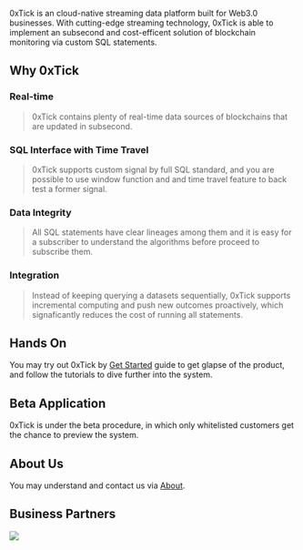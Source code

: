 0xTick is an cloud-native streaming data platform built for Web3.0 businesses. With cutting-edge streaming technology, 0xTick is able to implement an subsecond and cost-efficent solution of blockchain monitoring via custom SQL statements. 

## Why 0xTick
### Real-time
> 0xTick contains plenty of real-time data sources of blockchains that are updated in subsecond.

### SQL Interface with Time Travel
> 0xTick supports custom signal by full SQL standard, and you are possible to use window function and and time travel feature to back test a former signal.

### Data Integrity
> All SQL statements have clear lineages among them and it is easy for a subscriber to understand the algorithms before proceed to subscribe them.

### Integration
> Instead of keeping querying a datasets sequentially, 0xTick supports incremental computing and push new outcomes proactively, which signaficantly reduces the cost of running all statements.

## Hands On
You may try out 0xTick by [Get Started](getstarted/quickstart.md) guide to get glapse of the product, and follow the tutorials to dive further into the system.

## Beta Application
0xTick is under the beta procedure, in which only whitelisted customers get the chance to preview the system.

## About Us
You may understand and contact us via [About](about/team.md).

## Business Partners
<a href="https://www.risingwave-labs.com/">
    <img src="https://www.risingwave.cloud/imgs/logo.svg" style="padding-left:1rem, width:150px">
</a>
